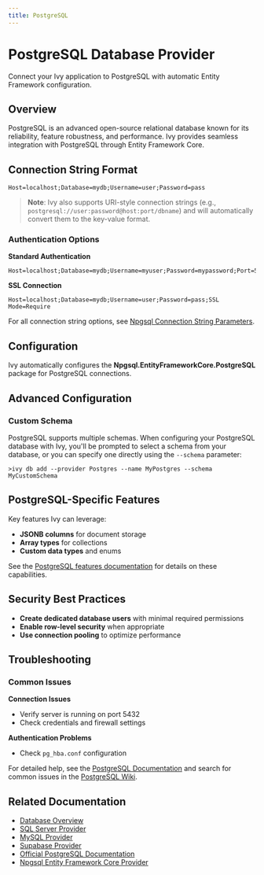 ```yaml
---
title: PostgreSQL
---
```


# PostgreSQL Database Provider

<Ingress>
Connect your Ivy application to PostgreSQL with automatic Entity Framework configuration.
</Ingress>

## Overview

PostgreSQL is an advanced open-source relational database known for its reliability, feature robustness, and performance. Ivy provides seamless integration with PostgreSQL through Entity Framework Core.

## Connection String Format

```text
Host=localhost;Database=mydb;Username=user;Password=pass
```

> **Note**: Ivy also supports URI-style connection strings (e.g., `postgresql://user:password@host:port/dbname`) and will automatically convert them to the key-value format.

### Authentication Options

**Standard Authentication**
```text
Host=localhost;Database=mydb;Username=myuser;Password=mypassword;Port=5432
```

**SSL Connection**
```text
Host=localhost;Database=mydb;Username=user;Password=pass;SSL Mode=Require
```

For all connection string options, see [Npgsql Connection String Parameters](https://www.npgsql.org/doc/connection-string-parameters.html).

## Configuration

Ivy automatically configures the **Npgsql.EntityFrameworkCore.PostgreSQL** package for PostgreSQL connections.

## Advanced Configuration

### Custom Schema

PostgreSQL supports multiple schemas. When configuring your PostgreSQL database with Ivy, you'll be prompted to select a schema from your database, or you can specify one directly using the `--schema` parameter:

```terminal
>ivy db add --provider Postgres --name MyPostgres --schema MyCustomSchema
```



## PostgreSQL-Specific Features

Key features Ivy can leverage:
- **JSONB columns** for document storage
- **Array types** for collections
- **Custom data types** and enums

See the [PostgreSQL features documentation](https://www.postgresql.org/docs/current/features.html) for details on these capabilities.

## Security Best Practices

- **Create dedicated database users** with minimal required permissions
- **Enable row-level security** when appropriate
- **Use connection pooling** to optimize performance

## Troubleshooting

### Common Issues

**Connection Issues**
- Verify server is running on port 5432
- Check credentials and firewall settings

**Authentication Problems**
- Check `pg_hba.conf` configuration

For detailed help, see the [PostgreSQL Documentation](https://www.postgresql.org/docs/current/) and search for common issues in the [PostgreSQL Wiki](https://wiki.postgresql.org/wiki/Main_Page).

## Related Documentation

- [Database Overview](01_Overview.md)
- [SQL Server Provider](SqlServer.md)
- [MySQL Provider](MySql.md)
- [Supabase Provider](Supabase.md)
- [Official PostgreSQL Documentation](https://www.postgresql.org/docs/)
- [Npgsql Entity Framework Core Provider](https://www.npgsql.org/efcore/)